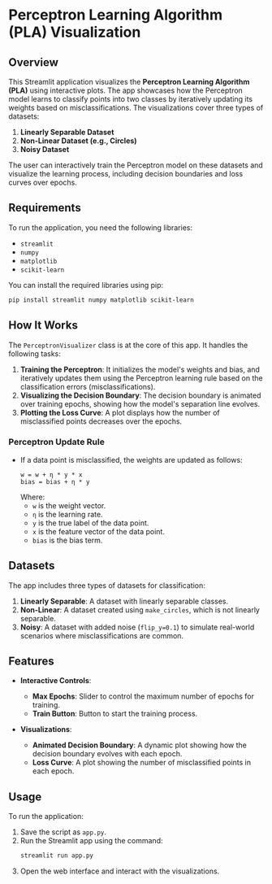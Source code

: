 # Perceptron Learning Algorithm (PLA) Visualization

## Overview
This Streamlit application visualizes the **Perceptron Learning Algorithm (PLA)** using interactive plots. The app showcases how the Perceptron model learns to classify points into two classes by iteratively updating its weights based on misclassifications. The visualizations cover three types of datasets:
1. **Linearly Separable Dataset**
2. **Non-Linear Dataset (e.g., Circles)**
3. **Noisy Dataset**

The user can interactively train the Perceptron model on these datasets and visualize the learning process, including decision boundaries and loss curves over epochs.

## Requirements
To run the application, you need the following libraries:
- `streamlit`
- `numpy`
- `matplotlib`
- `scikit-learn`

You can install the required libraries using pip:
```bash
pip install streamlit numpy matplotlib scikit-learn
```

## How It Works
The `PerceptronVisualizer` class is at the core of this app. It handles the following tasks:
1. **Training the Perceptron**: It initializes the model's weights and bias, and iteratively updates them using the Perceptron learning rule based on the classification errors (misclassifications).
2. **Visualizing the Decision Boundary**: The decision boundary is animated over training epochs, showing how the model's separation line evolves.
3. **Plotting the Loss Curve**: A plot displays how the number of misclassified points decreases over the epochs.

### Perceptron Update Rule
- If a data point is misclassified, the weights are updated as follows:
  ```
  w = w + η * y * x
  bias = bias + η * y
  ```
  Where:
  - `w` is the weight vector.
  - `η` is the learning rate.
  - `y` is the true label of the data point.
  - `x` is the feature vector of the data point.
  - `bias` is the bias term.

## Datasets
The app includes three types of datasets for classification:
1. **Linearly Separable**: A dataset with linearly separable classes.
2. **Non-Linear**: A dataset created using `make_circles`, which is not linearly separable.
3. **Noisy**: A dataset with added noise (`flip_y=0.1`) to simulate real-world scenarios where misclassifications are common.

## Features
- **Interactive Controls**: 
  - **Max Epochs**: Slider to control the maximum number of epochs for training.
  - **Train Button**: Button to start the training process.
  
- **Visualizations**:
  - **Animated Decision Boundary**: A dynamic plot showing how the decision boundary evolves with each epoch.
  - **Loss Curve**: A plot showing the number of misclassified points in each epoch.

## Usage
To run the application:
1. Save the script as `app.py`.
2. Run the Streamlit app using the command:
   ```bash
   streamlit run app.py
   ```
3. Open the web interface and interact with the visualizations.
